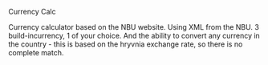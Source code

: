Currency Calc

Currency calculator based on the NBU website. Using XML from the NBU. 3 build-incurrency, 1 of your choice. And the ability to convert any currency in the country - this is based on the hryvnia exchange rate, so there is no complete match.
